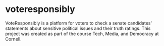 # voteresponsibly
VoteResponsibly is a platform for voters to check a senate candidates' statements about sensitive political issues and their truth ratings. This project was created as part of the course Tech, Media, and Democracy at Cornell.
